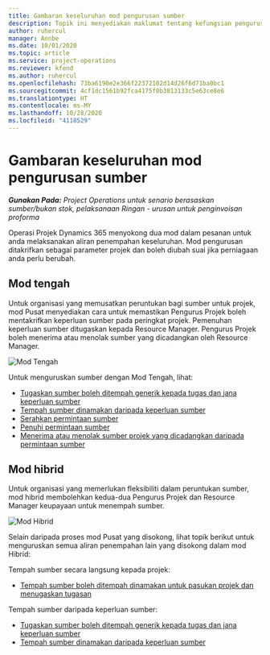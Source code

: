 ```yaml
---
title: Gambaran keseluruhan mod pengurusan sumber
description: Topik ini menyediakan maklumat tentang kefungsian pengurusan Sumber dalam Operasi Projek Dynamics 365.
author: ruhercul
manager: Annbe
ms.date: 10/01/2020
ms.topic: article
ms.service: project-operations
ms.reviewer: kfend
ms.author: ruhercul
ms.openlocfilehash: 73ba6190e2e366f22372102d14d26f6d71ba0bc1
ms.sourcegitcommit: 4cf1dc1561b92fca4175f0b3813133c5e63ce8e6
ms.translationtype: HT
ms.contentlocale: ms-MY
ms.lasthandoff: 10/28/2020
ms.locfileid: "4118529"
---
```

# <a name="resource-management-modes-overview"></a>Gambaran keseluruhan mod pengurusan sumber

_**Gunakan Pada:** Project Operations untuk senario berasaskan sumber/bukan stok, pelaksanaan Ringan - urusan untuk penginvoisan proforma_


Operasi Projek Dynamics 365 menyokong dua mod dalam pesanan untuk anda melaksanakan aliran penempahan keseluruhan. Mod pengurusan ditakrifkan sebagai parameter projek dan boleh diubah suai jika perniagaan anda perlu berubah.    

## <a name="central-mode"></a>Mod tengah
Untuk organisasi yang memusatkan peruntukan bagi sumber untuk projek, mod Pusat menyediakan cara untuk memastikan Pengurus Projek boleh mentakrifkan keperluan sumber pada peringkat projek. Pemenuhan keperluan sumber ditugaskan kepada Resource Manager. Pengurus Projek boleh menerima atau menolak sumber yang dicadangkan oleh Resource Manager.

![Mod Tengah](./media/resource-management-central.png)

Untuk menguruskan sumber dengan Mod Tengah, lihat:

- [Tugaskan sumber boleh ditempah generik kepada tugas dan jana keperluan sumber](https://docs.microsoft.com/dynamics365/project-service/assign-generic-bookable-resource)
- [Tempah sumber dinamakan daripada keperluan sumber](https://docs.microsoft.com/dynamics365/project-service/book-named-resource)
- [Serahkan permintaan sumber](https://docs.microsoft.com/dynamics365/project-service/submit-resource-request)
- [Penuhi permintaan sumber](https://docs.microsoft.com/dynamics365/project-service/resource-management-fulfill-requests)
- [Menerima atau menolak sumber projek yang dicadangkan daripada permintaan sumber](https://docs.microsoft.com/dynamics365/project-service/accept-reject-proposed-resource)

## <a name="hybrid-mode"></a>Mod hibrid
Untuk organisasi yang memerlukan fleksibiliti dalam peruntukan sumber, mod hibrid membolehkan kedua-dua Pengurus Projek dan Resource Manager keupayaan untuk menempah sumber.

![Mod Hibrid](./media/resource-management-hybrid.png)

Selain daripada proses mod Pusat yang disokong, lihat topik berikut untuk menguruskan semua aliran penempahan lain yang disokong dalam mod Hibrid:

Tempah sumber secara langsung kepada projek:
- [Tempah sumber boleh ditempah dinamakan untuk pasukan projek dan menugaskan tugasan](https://docs.microsoft.com/dynamics365/project-service/assign-named-bookable-resource)

Tempah sumber daripada keperluan sumber:
- [Tugaskan sumber boleh ditempah generik kepada tugas dan jana keperluan sumber](https://docs.microsoft.com/dynamics365/project-service/assign-generic-bookable-resource)
- [Tempah sumber dinamakan daripada keperluan sumber](https://docs.microsoft.com/dynamics365/project-service/book-named-resource)
